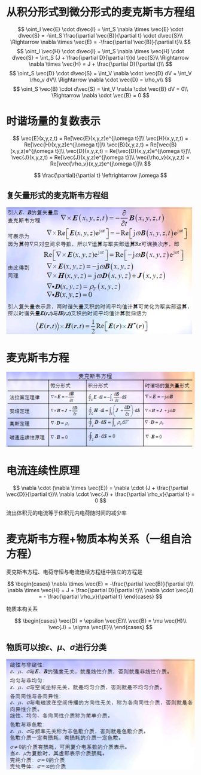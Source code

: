 # 从积分形式到微分形式的麦克斯韦方程组
$$
\oint_l \vec{E} \cdot d\vec{l} = \int_S \nabla \times \vec{E} \cdot d\vec{S} = -\int_S \frac{\partial \vec{B}}{\partial t} \cdot d\vec{S}\\
\Rightarrow \nabla \times \vec{E} = -\frac{\partial \vec{B}}{\partial t}\\
$$
$$
\oint_l \vec{H} \cdot d\vec{l} = \int_S \nabla \times \vec{H} \cdot d\vec{S} = \int_S (J + \frac{\partial D}{\partial t})d \vec{S}\\
\Rightarrow \nabla \times \vec{H} = J + \frac{\partial D}{\partial t}\\
$$
$$
\oint_S \vec{D} \cdot d\vec{S} = \int_V \nabla \cdot \vec{D} dV = \int_V \rho_v dV\\
\Rightarrow \nabla \cdot \vec{D} = \rho_v\\
$$
$$
\oint_S \vec{B} \cdot d\vec{S} = \int_V \nabla \cdot \vec{B} dV = 0\\
\Rightarrow \nabla \cdot \vec{B} = 0
$$

# 时谐场量的复数表示

$$
\vec{E}(x,y,z,t) = Re[\vec{E}(x,y,z)e^{j\omega t}]\\
\vec{H}(x,y,z,t) = Re[\vec{H}(x,y,z)e^{j\omega t}]\\
\vec{B}(x,y,z,t) = Re[\vec{B}(x,y,z)e^{j\omega t}]\\
\vec{D}(x,y,z,t) = Re[\vec{D}(x,y,z)e^{j\omega t}]\\
\vec{J}(x,y,z,t) = Re[\vec{J}(x,y,z)e^{j\omega t}]\\
\vec{\rho_v}(x,y,z,t) = Re[\vec{\rho_v}(x,y,z)e^{j\omega t}]\\
$$

$$
\frac{\partial}{\partial t} \leftrightarrow j\omega
$$

## 复矢量形式的麦克斯韦方程组

![alt text](image.png)

# 麦克斯韦方程

![alt text](image-1.png)

# 电流连续性原理

$$
\nabla \cdot (\nabla \times \vec{E}) = \nabla \cdot (J + \frac{\partial \vec{D}}{\partial t})\\
\nabla \cdot \vec{J} + \frac{\partial \rho_v}{\partial t} = 0
$$

流出体积元的电流等于体积元内电荷随时间的减少率

# 麦克斯韦方程+物质本构关系（一组自洽方程）

麦克斯韦方程、电荷守恒与电流连续方程组中独立的方程是

$$
\begin{cases}
    \nabla \times \vec{E} = -\frac{\partial \vec{B}}{\partial t}\\
    \nabla \times \vec{H} = J + \frac{\partial D}{\partial t}\\
    \nabla \cdot \vec{J} = - \frac{\partial \rho_v}{\partial t} 
\end{cases}
$$

物质本构关系

$$
\begin{cases}
    \vec{D} = \epsilon \vec{E}\\
    \vec{B} = \mu \vec{H}\\
    \vec{J} = \sigma \vec{E}\\
\end{cases}
$$

## 物质可以按$\epsilon、\mu、\sigma$进行分类

![alt text](image-2.png)
